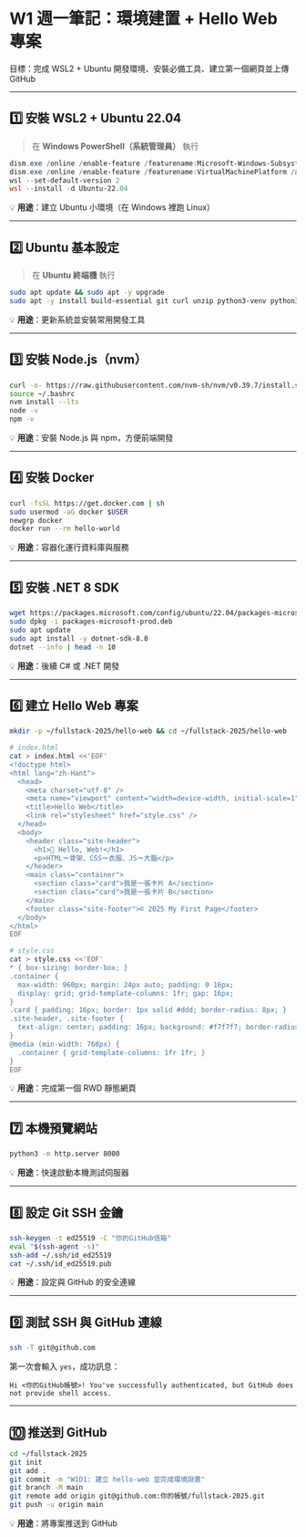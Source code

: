 
# W1 週一筆記：環境建置 + Hello Web 專案

目標：完成 WSL2 + Ubuntu 開發環境、安裝必備工具、建立第一個網頁並上傳 GitHub

---

## 1️⃣ 安裝 WSL2 + Ubuntu 22.04
> 在 **Windows PowerShell（系統管理員）** 執行

```powershell
dism.exe /online /enable-feature /featurename:Microsoft-Windows-Subsystem-Linux /all /norestart
dism.exe /online /enable-feature /featurename:VirtualMachinePlatform /all /norestart
wsl --set-default-version 2
wsl --install -d Ubuntu-22.04
```

💡 **用途**：建立 Ubuntu 小環境（在 Windows 裡跑 Linux）

---

## 2️⃣ Ubuntu 基本設定
> 在 **Ubuntu 終端機** 執行

```bash
sudo apt update && sudo apt -y upgrade
sudo apt -y install build-essential git curl unzip python3-venv python3-pip
```

💡 **用途**：更新系統並安裝常用開發工具

---

## 3️⃣ 安裝 Node.js（nvm）

```bash
curl -o- https://raw.githubusercontent.com/nvm-sh/nvm/v0.39.7/install.sh | bash
source ~/.bashrc
nvm install --lts
node -v
npm -v
```

💡 **用途**：安裝 Node.js 與 npm，方便前端開發

---

## 4️⃣ 安裝 Docker

```bash
curl -fsSL https://get.docker.com | sh
sudo usermod -aG docker $USER
newgrp docker
docker run --rm hello-world
```

💡 **用途**：容器化運行資料庫與服務

---

## 5️⃣ 安裝 .NET 8 SDK

```bash
wget https://packages.microsoft.com/config/ubuntu/22.04/packages-microsoft-prod.deb -O packages-microsoft-prod.deb
sudo dpkg -i packages-microsoft-prod.deb
sudo apt update
sudo apt install -y dotnet-sdk-8.0
dotnet --info | head -n 10
```

💡 **用途**：後續 C# 或 .NET 開發

---

## 6️⃣ 建立 Hello Web 專案

```bash
mkdir -p ~/fullstack-2025/hello-web && cd ~/fullstack-2025/hello-web

# index.html
cat > index.html <<'EOF'
<!doctype html>
<html lang="zh-Hant">
  <head>
    <meta charset="utf-8" />
    <meta name="viewport" content="width=device-width, initial-scale=1" />
    <title>Hello Web</title>
    <link rel="stylesheet" href="style.css" />
  </head>
  <body>
    <header class="site-header">
      <h1>👋 Hello, Web!</h1>
      <p>HTML＝骨架、CSS＝衣服、JS＝大腦</p>
    </header>
    <main class="container">
      <section class="card">我是一張卡片 A</section>
      <section class="card">我是一張卡片 B</section>
    </main>
    <footer class="site-footer">© 2025 My First Page</footer>
  </body>
</html>
EOF

# style.css
cat > style.css <<'EOF'
* { box-sizing: border-box; }
.container {
  max-width: 960px; margin: 24px auto; padding: 0 16px;
  display: grid; grid-template-columns: 1fr; gap: 16px;
}
.card { padding: 16px; border: 1px solid #ddd; border-radius: 8px; }
.site-header, .site-footer {
  text-align: center; padding: 16px; background: #f7f7f7; border-radius: 8px;
}
@media (min-width: 768px) {
  .container { grid-template-columns: 1fr 1fr; }
}
EOF
```

💡 **用途**：完成第一個 RWD 靜態網頁

---

## 7️⃣ 本機預覽網站

```bash
python3 -m http.server 8000
```

💡 **用途**：快速啟動本機測試伺服器

---

## 8️⃣ 設定 Git SSH 金鑰

```bash
ssh-keygen -t ed25519 -C "你的GitHub信箱"
eval "$(ssh-agent -s)"
ssh-add ~/.ssh/id_ed25519
cat ~/.ssh/id_ed25519.pub
```

💡 **用途**：設定與 GitHub 的安全連線

---

## 9️⃣ 測試 SSH 與 GitHub 連線

```bash
ssh -T git@github.com
```

第一次會輸入 `yes`，成功訊息：
```
Hi <你的GitHub帳號>! You've successfully authenticated, but GitHub does not provide shell access.
```

---

## 🔟 推送到 GitHub

```bash
cd ~/fullstack-2025
git init
git add .
git commit -m "W1D1: 建立 hello-web 並完成環境設置"
git branch -M main
git remote add origin git@github.com:你的帳號/fullstack-2025.git
git push -u origin main
```

💡 **用途**：將專案推送到 GitHub
